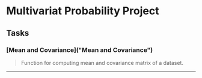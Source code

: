 # Multivariat Probability Project

## Tasks

### [Mean and Covariance]("Mean and Covariance")
> Function for computing mean and covariance matrix of a dataset.
---

